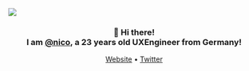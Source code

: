 <a href="https://nico.so" target="_blank">
    <img src="https://user-images.githubusercontent.com/32168266/190834265-bda58bb4-1976-432c-a089-08e330e95cb6.png" />
</a>

<h3 align="center">👋 Hi there! <br> I am <a href="https://nico.so/">@nico</a>, a 23 years old UXEngineer from Germany!</h3>

<p align="center">
  <a href="https://nico.so">Website</a> •
  <a href="https://twitter.com/heynicolasklein">Twitter</a>
</p>

<!--
**hey-nicolasklein/hey-nicolasklein** is a ✨ _special_ ✨ repository because its `README.md` (this file) appears on your GitHub profile.

Here are some ideas to get you started:

- 🔭 I’m currently working on ...
- 🌱 I’m currently learning ...
- 👯 I’m looking to collaborate on ...
- 🤔 I’m looking for help with ...
- 💬 Ask me about ...
- 📫 How to reach me: ...
- 😄 Pronouns: ...
- ⚡ Fun fact: ...
-->
